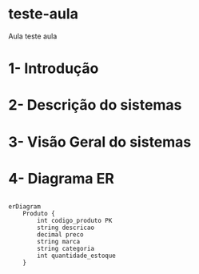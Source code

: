 # teste-aula
Aula
teste aula


# 1-  Introdução 

# 2-  Descrição do sistemas 

# 3-  Visão Geral do sistemas 

# 4-  Diagrama ER 



```mermaid

erDiagram
    Produto {
        int codigo_produto PK
        string descricao
        decimal preco
        string marca
        string categoria
        int quantidade_estoque
    }
```